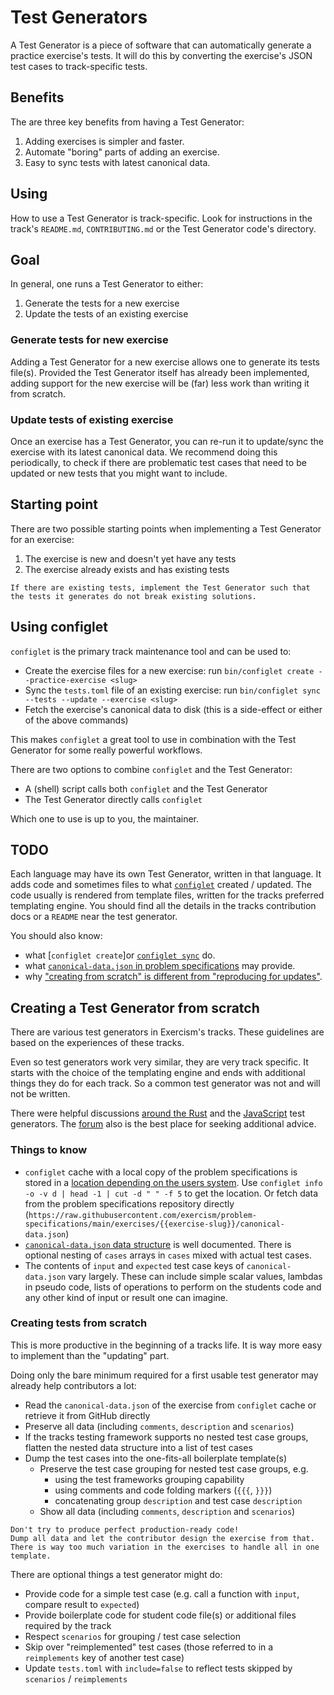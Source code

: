 # Test Generators

A Test Generator is a piece of software that can automatically generate a practice exercise's tests.
It will do this by converting the exercise's JSON test cases to track-specific tests.

## Benefits

The are three key benefits from having a Test Generator:

1. Adding exercises is simpler and faster.
2. Automate "boring" parts of adding an exercise.
3. Easy to sync tests with latest canonical data.

## Using

How to use a Test Generator is track-specific.
Look for instructions in the track's `README.md`, `CONTRIBUTING.md` or the Test Generator code's directory.

## Goal

In general, one runs a Test Generator to either:

1. Generate the tests for a new exercise
2. Update the tests of an existing exercise

### Generate tests for new exercise

Adding a Test Generator for a new exercise allows one to generate its tests file(s).
Provided the Test Generator itself has already been implemented, adding support for the new exercise will be (far) less work than writing it from scratch.

### Update tests of existing exercise

Once an exercise has a Test Generator, you can re-run it to update/sync the exercise with its latest canonical data.
We recommend doing this periodically, to check if there are problematic test cases that need to be updated or new tests that you might want to include.

## Starting point

There are two possible starting points when implementing a Test Generator for an exercise:

1. The exercise is new and doesn't yet have any tests
2. The exercise already exists and has existing tests

```exercism/caution
If there are existing tests, implement the Test Generator such that the tests it generates do not break existing solutions.
```

## Using configlet

`configlet` is the primary track maintenance tool and can be used to:

- Create the exercise files for a new exercise: run `bin/configlet create --practice-exercise <slug>`
- Sync the `tests.toml` file of an existing exercise: run `bin/configlet sync --tests --update --exercise <slug>`
- Fetch the exercise's canonical data to disk (this is a side-effect or either of the above commands)

This makes `configlet` a great tool to use in combination with the Test Generator for some really powerful workflows.

There are two options to combine `configlet` and the Test Generator:

- A (shell) script calls both `configlet` and the Test Generator
- The Test Generator directly calls `configlet`

Which one to use is up to you, the maintainer.

## TODO

Each language may have its own Test Generator, written in that language.
It adds code and sometimes files to what [`configlet`](/docs/building/configlet) created / updated.
The code usually is rendered from template files, written for the tracks preferred templating engine.
You should find all the details in the tracks contribution docs or a `README` near the test generator.

You should also know:

- what [`configlet create`]or [`configlet sync`](/docs/building/configlet/sync) do.
- what [`canonical-data.json` in problem specifications](https://github.com/exercism/problem-specifications?tab=readme-ov-file#test-data-canonical-datajson) may provide.
- why ["creating from scratch" is different from "reproducing for updates"](#from-scratch-vs-updating).

## Creating a Test Generator from scratch

There are various test generators in Exercism's tracks.
These guidelines are based on the experiences of these tracks.

Even so test generators work very similar, they are very track specific.
It starts with the choice of the templating engine and ends with additional things they do for each track.
So a common test generator was not and will not be written.

There were helpful discussions [around the Rust](https://forum.exercism.org/t/advice-for-writing-a-test-generator/7178) and the [JavaScript](https://forum.exercism.org/t/test-generators-for-tracks/10615) test generators.
The [forum](https://forum.exercism.org/c/exercism/building-exercism/125) also is the best place for seeking additional advice.

### Things to know

- `configlet` cache with a local copy of the problem specifications is stored in a [location depending on the users system](https://nim-lang.org/docs/osappdirs.html#getCacheDir).
  Use `configlet info -o -v d | head -1 | cut -d " " -f 5` to get the location.
  Or fetch data from the problem specifications repository directly (`https://raw.githubusercontent.com/exercism/problem-specifications/main/exercises/{{exercise-slug}}/canonical-data.json`)
- [`canonical-data.json` data structure](https://github.com/exercism/problem-specifications?tab=readme-ov-file#test-data-canonical-datajson) is well documented. There is optional nesting of `cases` arrays in `cases` mixed with actual test cases.
- The contents of `input` and `expected` test case keys of `canonical-data.json` vary largely. These can include simple scalar values, lambdas in pseudo code, lists of operations to perform on the students code and any other kind of input or result one can imagine.

### Creating tests from scratch

This is more productive in the beginning of a tracks life.
It is way more easy to implement than the "updating" part.

Doing only the bare minimum required for a first usable test generator may already help contributors a lot:

- Read the `canonical-data.json` of the exercise from `configlet` cache or retrieve it from GitHub directly
- Preserve all data (including `comments`, `description` and `scenarios`)
- If the tracks testing framework supports no nested test case groups, flatten the nested data structure into a list of test cases
- Dump the test cases into the one-fits-all boilerplate template(s)
  - Preserve the test case grouping for nested test case groups, e.g.
    - using the test frameworks grouping capability
    - using comments and code folding markers (`{{{`, `}}}`)
    - concatenating group `description` and test case `description`
  - Show all data (including `comments`, `description` and `scenarios`)

```exercism/note
Don't try to produce perfect production-ready code!
Dump all data and let the contributor design the exercise from that.
There is way too much variation in the exercises to handle all in one template.
```

There are optional things a test generator might do:

- Provide code for a simple test case (e.g. call a function with `input`, compare result to `expected`)
- Provide boilerplate code for student code file(s) or additional files required by the track
- Respect `scenarios` for grouping / test case selection
- Skip over "reimplemented" test cases (those referred to in a `reimplements` key of another test case)
- Update `tests.toml` with `include=false` to reflect tests skipped by `scenarios` / `reimplements`

```

```
